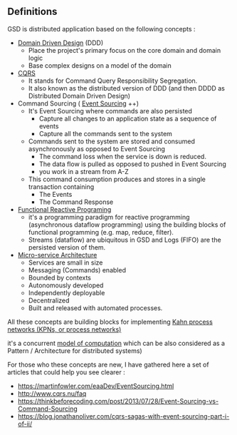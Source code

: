 
## Definitions

GSD is distributed application based on the following concepts :
- [Domain Driven Design](https://en.wikipedia.org/wiki/Domain-driven_design) (DDD)
    - Place the project's primary focus on the core domain and domain logic
    - Base complex designs on a model of the domain
- [CQRS](https://docs.microsoft.com/en-us/azure/architecture/patterns/cqrs)
    - It stands for Command Query Responsibility Segregation.
    - It also known as the distributed version of DDD (and then DDDD as Distributed Domain Driven Design)
- Command Sourcing ( [Event Sourcing](https://martinfowler.com/eaaDev/EventSourcing.html) ++)
    - It's Event Sourcing where commands are also persisted
        - Capture all changes to an application state as a sequence of events
        - Capture all the commands sent to the system
    - Commands sent to the system are stored and consumed asynchronously as opposed to Event Sourcing
        - The command loss when the service is down is reduced.
        - The data flow is pulled as opposed to pushed in Event Sourcing
        - you work in a stream from A-Z
    - This command consumption produces and stores in a single transaction containing
        - The Events
        - The Command Response
- [Functional Reactive Programing](https://en.wikipedia.org/wiki/Functional_reactive_programming)
    - it's a programming paradigm for reactive programming (asynchronous dataflow programming) using the building blocks of functional programming (e.g. map, reduce, filter).
    - Streams (dataflow) are ubiquitous in GSD and Logs (FIFO) are the persisted version of them.
- [Micro-service Architecture](https://en.wikipedia.org/wiki/Microservices)
    - Services are small in size
    - Messaging (Commands) enabled
    - Bounded by contexts
    - Autonomously developed
    - Independently deployable
    - Decentralized
    - Built and released with automated processes.

All these concepts are building blocks for implementing [Kahn process networks (KPNs, or process networks)](https://en.wikipedia.org/wiki/Kahn_process_networks)

it's a concurrent [model of computation](https://en.wikipedia.org/wiki/Model_of_computation) which can be also considered as a Pattern / Architecture for distributed systems)

For those who these concepts are new, I have gathered here a set of articles that could help you see clearer :

- https://martinfowler.com/eaaDev/EventSourcing.html
- http://www.cqrs.nu/faq
- https://thinkbeforecoding.com/post/2013/07/28/Event-Sourcing-vs-Command-Sourcing
- https://blog.jonathanoliver.com/cqrs-sagas-with-event-sourcing-part-i-of-ii/


<h1> </h1>


